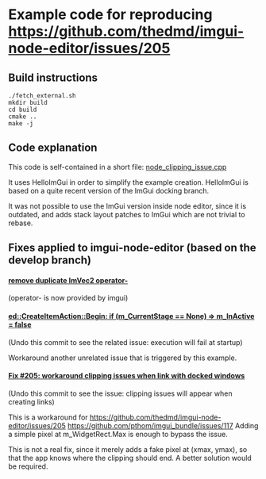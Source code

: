 # Example code for reproducing https://github.com/thedmd/imgui-node-editor/issues/205

## Build instructions

```
./fetch_external.sh
mkdir build
cd build
cmake ..
make -j
```

## Code explanation

This code is self-contained in a short file: [node_clipping_issue.cpp](node_clipping_issue.cpp)

It uses HelloImGui in order to simplify the example creation. HelloImGui is based on a quite recent version of the ImGui docking branch.

It was not possible to use the ImGui version inside node editor, since it is outdated, and adds stack layout patches to ImGui which are not trivial to rebase.

## Fixes applied to imgui-node-editor (based on the develop branch)

#### [remove duplicate ImVec2 operator-](https://github.com/pthom/imgui-node-editor/commit/0da24eb1bbc4355113509ab519d37b1f856660c0)
(operator- is now provided by imgui)

#### [ed::CreateItemAction::Begin: if (m_CurrentStage == None) => m_InActive = false](https://github.com/pthom/imgui-node-editor/commit/2ba8ca4f3a36ee086950d98b34422c81e550722c)
(Undo this commit to see the related issue: execution will fail at startup)

Workaround another unrelated issue that is triggered by this example.

#### [Fix #205: workaround clipping issues when link with docked windows](https://github.com/pthom/imgui-node-editor/commit/2265a4bad141a07478292186eb282c85a4bb6991)
(Undo this commit to see the issue: clipping issues will appear when creating links)

This is a workaround for
https://github.com/thedmd/imgui-node-editor/issues/205
https://github.com/pthom/imgui_bundle/issues/117
Adding a simple pixel at m_WidgetRect.Max is enough to bypass the issue.

This is not a real fix, since it merely adds a fake pixel at (xmax, ymax), so that the app knows where the clipping should end. A better solution would be required.
